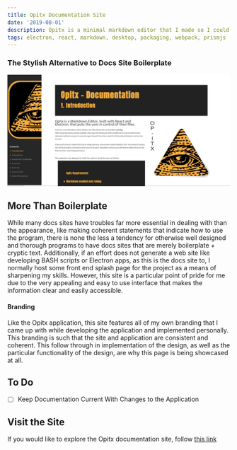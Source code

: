 ```yaml
---
title: Opitx Documentation Site
date: '2019-08-01'
description: Opitx is a minimal markdown editor that I made so I could save my files where I want to on my local directory. The first effort I have made that employs Electron as well as being the second major React project.
tags: electron, react, markdown, desktop, packaging, webpack, prismjs
---
```


### The Stylish Alternative to Docs Site Boilerplate

![Opitx Documentation Front Page](https://raw.githubusercontent.com/Thomashighbaugh/resurgens-iv/master/Screenshot_2019-08-12_19-35-21.png)

## More Than Boilerplate

While many docs sites have troubles far more essential in dealing with than the appearance, like making coherent statements that indicate how to use the program, there is none the less a tendency for otherwise well designed and thorough programs to have docs sites that are merely boilerplate + cryptic text. Additionally, if an effort does not generate a web site like developing BASH scripts or Electron apps, as this is the docs site to, I normally host some front end splash page for the project as a means of sharpening my skills. However, this site is a particular point of pride for me due to the very appealing and easy to use interface that makes the information clear and easily accessible.

#### Branding

Like the Opitx application, this site features all of my own branding that I came up with while developing the application and implemented personally. This branding is such that the site and application are consistent and coherent. This follow through in implementation of the design, as well as the particular functionality of the design, are why this page is being showcased at all.

## To Do

- [ ] Keep Documentation Current With Changes to the Application

## Visit the Site

If you would like to explore the Opitx documentation site, follow [this link](https://opitx-docs.netlify.com)
